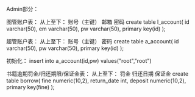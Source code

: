 Admin部分：

图管账户表：
从上至下：
账号（主键）
邮箱
密码
create table l_account(
id varchar(50),
em varchar(50),
pw varchar(50),
primary key(id)
);

超管账户表：
从上至下：
账号（主键）
密码
create table a_account(
id varchar(50),
pw varchar(50),
primary key(id)
);

初始化：
insert into a_account(id,pw) values("root","root")


书籍逾期罚金/归还期限/保证金表：
从上至下：
罚金
归还日期
保证金
create table borrow(
fine numeric(10,2),
return_date int,
deposit numeric(10,2),
primary key(fine)
);

